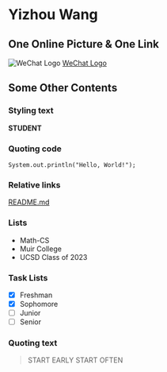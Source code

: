 # Yizhou Wang
## One Online Picture & One Link
![WeChat Logo](http://www.thatsmags.com/image/view/201905/wechat-glitch.jpg)
[WeChat Logo](http://www.thatsmags.com/image/view/201905/wechat-glitch.jpg)
## Some Other Contents
### Styling text
**STUDENT**
### Quoting code
```
System.out.println("Hello, World!");
```
### Relative links
[README.md](README.md)
### Lists
- Math-CS
- Muir College
- UCSD Class of 2023
### Task Lists
- [x] Freshman
- [x] Sophomore
- [ ] Junior
- [ ] Senior
### Quoting text
> START EARLY START OFTEN